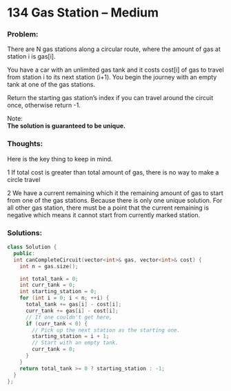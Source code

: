 # 134 Gas Station – Medium

### Problem:



There are N gas stations along a circular route, where the amount of gas at station i is gas\[i\].

You have a car with an unlimited gas tank and it costs cost\[i\] of gas to travel from station i to its next station \(i+1\). You begin the journey with an empty tank at one of the gas stations.

Return the starting gas station’s index if you can travel around the circuit once, otherwise return -1.

Note:  
**The solution is guaranteed to be unique.**

### Thoughts:

Here is the key thing to keep in mind.

1 If total cost is greater than total amount of gas, there is no way to make a circle travel

2 We have a current remaining which it the remaining amount of gas to start from one of the gas stations. Because there is only one unique solution. For all  other gas station, there must be a point that the current remaining is negative which means it cannot start from currently marked station.

### Solutions:

```cpp
class Solution {
  public:
  int canCompleteCircuit(vector<int>& gas, vector<int>& cost) {
    int n = gas.size();

    int total_tank = 0;
    int curr_tank = 0;
    int starting_station = 0;
    for (int i = 0; i < n; ++i) {
      total_tank += gas[i] - cost[i];
      curr_tank += gas[i] - cost[i];
      // If one couldn't get here,
      if (curr_tank < 0) {
        // Pick up the next station as the starting one.
        starting_station = i + 1;
        // Start with an empty tank.
        curr_tank = 0;
      }
    }
    return total_tank >= 0 ? starting_station : -1;
  }
};
```



